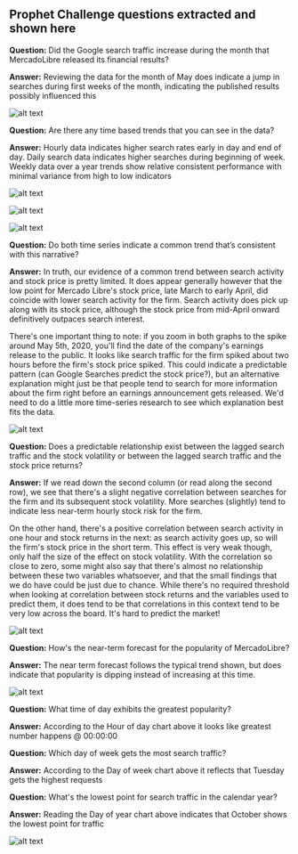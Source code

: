 ## Prophet Challenge questions extracted and shown here


**Question:** Did the Google search traffic increase during the month that MercadoLibre released its financial results?

**Answer:** Reviewing the data for the month of May does indicate a jump in searches during first weeks of the month, indicating the published results possibly influenced this

![alt text](image.png)

**Question:** Are there any time based trends that you can see in the data?

**Answer:** Hourly data indicates higher search rates early in day and end of day. Daily search data indicates higher searches during beginning of week. Weekly data over a year trends show relative consistent performance with minimal variance from high to low indicators

![alt text](image-1.png)

![alt text](image-2.png)

![alt text](image-3.png)



**Question:** Do both time series indicate a common trend that’s consistent with this narrative?

**Answer:** In truth, our evidence of a common trend between search activity and stock price is pretty limited. It does appear generally however that the low point for Mercado Libre's stock price, late March to early April, did coincide with lower search activity for the firm. Search activity does pick up along with its stock price, although the stock price from mid-April onward definitively outpaces search interest.

There's one important thing to note: if you zoom in both graphs to the spike around May 5th, 2020, you'll find the date of the company's earnings release to the public. It looks like search traffic for the firm spiked about two hours before the firm's stock price spiked. This could indicate a predictable pattern (can Google Searches predict the stock price?), but an alternative explanation might just be that people tend to search for more information about the firm right before an earnings announcement gets released. We'd need to do a little more time-series research to see which explanation best fits the data.

![alt text](image-4.png)

**Question:** Does a predictable relationship exist between the lagged search traffic and the stock volatility or between the lagged search traffic and the stock price returns?

**Answer:** If we read down the second column (or read along the second row), we see that there's a slight negative correlation between searches for the firm and its subsequent stock volatility. More searches (slightly) tend to indicate less near-term hourly stock risk for the firm.

On the other hand, there's a positive correlation between search activity in one hour and stock returns in the next: as search activity goes up, so will the firm's stock price in the short term. This effect is very weak though, only half the size of the effect on stock volatility. With the correlation so close to zero, some might also say that there's almost no relationship between these two variables whatsoever, and that the small findings that we do have could be just due to chance. While there's no required threshold when looking at correlation between stock returns and the variables used to predict them, it does tend to be that correlations in this context tend to be very low across the board. It's hard to predict the market!

![alt text](image-5.png)


**Question:**  How's the near-term forecast for the popularity of MercadoLibre?

**Answer:** The near term forecast follows the typical trend shown, but does indicate that popularity is dipping instead of increasing at this time.

![alt text](image-6.png)



**Question:** What time of day exhibits the greatest popularity?

**Answer:** According to the Hour of day chart above it looks like greatest number happens @ 00:00:00

**Question:** Which day of week gets the most search traffic?
   
**Answer:** According to the Day of week chart above it reflects that Tuesday gets the highest requests

**Question:** What's the lowest point for search traffic in the calendar year?

**Answer:** Reading the Day of year chart above indicates that October shows the lowest point for traffic

![alt text](image-7.png)


